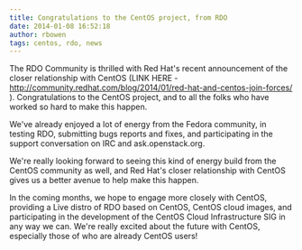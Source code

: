 ```yaml
---
title: Congratulations to the CentOS project, from RDO
date: 2014-01-08 16:52:18
author: rbowen
tags: centos, rdo, news
---
```


The RDO Community is thrilled with Red Hat's recent announcement of the closer relationship with CentOS (LINK HERE - http://community.redhat.com/blog/2014/01/red-hat-and-centos-join-forces/ ). Congratulations to the CentOS project, and to all the folks who have worked so hard to make this happen.

We've already enjoyed a lot of energy from the Fedora community, in testing RDO, submitting bugs reports and fixes, and participating in the support conversation on IRC and ask.openstack.org.

We're really looking forward to seeing this kind of energy build from the CentOS community as well, and Red Hat's closer relationship with CentOS gives us a better avenue to help make this happen.

In the coming months, we hope to engage more closely with CentOS, providing a Live distro of RDO based on CentOS, CentOS cloud images, and participating in the development of the CentOS Cloud Infrastructure SIG in any way we can. We're really excited about the future with CentOS, especially those of who are already CentOS users!
